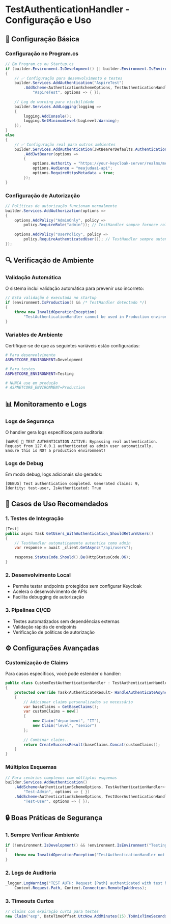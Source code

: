# TestAuthenticationHandler - Configuração e Uso

## 🔧 Configuração Básica

### Configuração no Program.cs

```csharp
// Em Program.cs ou Startup.cs
if (builder.Environment.IsDevelopment() || builder.Environment.IsEnvironment("Testing"))
{
    // ✅ Configuração para desenvolvimento e testes
    builder.Services.AddAuthentication("AspireTest")
        .AddScheme<AuthenticationSchemeOptions, TestAuthenticationHandler>(
            "AspireTest", options => { });
    
    // Log de warning para visibilidade
    builder.Services.AddLogging(logging =>
    {
        logging.AddConsole();
        logging.SetMinimumLevel(LogLevel.Warning);
    });
}
else
{
    // ✅ Configuração real para outros ambientes
    builder.Services.AddAuthentication(JwtBearerDefaults.AuthenticationScheme)
        .AddJwtBearer(options =>
        {
            options.Authority = "https://your-keycloak-server/realms/meajudaai";
            options.Audience = "meajudaai-api";
            options.RequireHttpsMetadata = true;
        });
}
```

### Configuração de Autorização

```csharp
// Políticas de autorização funcionam normalmente
builder.Services.AddAuthorization(options =>
{
    options.AddPolicy("AdminOnly", policy =>
        policy.RequireRole("admin")); // TestHandler sempre fornece role "admin"
    
    options.AddPolicy("UserPolicy", policy =>
        policy.RequireAuthenticatedUser()); // TestHandler sempre autentica
});
```

## 🔍 Verificação de Ambiente

### Validação Automática

O sistema inclui validação automática para prevenir uso incorreto:

```csharp
// Esta validação é executada no startup
if (environment.IsProduction() && /* TestHandler detectado */)
{
    throw new InvalidOperationException(
        "TestAuthenticationHandler cannot be used in Production environment!");
}
```

### Variables de Ambiente

Certifique-se de que as seguintes variáveis estão configuradas:

```bash
# Para desenvolvimento
ASPNETCORE_ENVIRONMENT=Development

# Para testes
ASPNETCORE_ENVIRONMENT=Testing

# NUNCA use em produção
# ASPNETCORE_ENVIRONMENT=Production
```

## 📊 Monitoramento e Logs

### Logs de Segurança

O handler gera logs específicos para auditoria:

```
[WARN] 🚨 TEST AUTHENTICATION ACTIVE: Bypassing real authentication. 
Request from 127.0.0.1 authenticated as admin user automatically. 
Ensure this is NOT a production environment!
```

### Logs de Debug

Em modo debug, logs adicionais são gerados:

```
[DEBUG] Test authentication completed. Generated claims: 9, 
Identity: test-user, IsAuthenticated: True
```

## 🎯 Casos de Uso Recomendados

### 1. Testes de Integração

```csharp
[Test]
public async Task GetUsers_WithAuthentication_ShouldReturnUsers()
{
    // TestHandler automaticamente autentica como admin
    var response = await _client.GetAsync("/api/users");
    
    response.StatusCode.Should().Be(HttpStatusCode.OK);
}
```

### 2. Desenvolvimento Local

- Permite testar endpoints protegidos sem configurar Keycloak
- Acelera o desenvolvimento de APIs
- Facilita debugging de autorização

### 3. Pipelines CI/CD

- Testes automatizados sem dependências externas
- Validação rápida de endpoints
- Verificação de políticas de autorização

## ⚙️ Configurações Avançadas

### Customização de Claims

Para casos específicos, você pode estender o handler:

```csharp
public class CustomTestAuthenticationHandler : TestAuthenticationHandler
{
    protected override Task<AuthenticateResult> HandleAuthenticateAsync()
    {
        // Adicionar claims personalizados se necessário
        var baseClaims = GetBaseClaims();
        var customClaims = new[]
        {
            new Claim("department", "IT"),
            new Claim("level", "senior")
        };
        
        // Combinar claims...
        return CreateSuccessResult(baseClaims.Concat(customClaims));
    }
}
```

### Múltiplos Esquemas

```csharp
// Para cenários complexos com múltiplos esquemas
builder.Services.AddAuthentication()
    .AddScheme<AuthenticationSchemeOptions, TestAuthenticationHandler>(
        "Test-Admin", options => { })
    .AddScheme<AuthenticationSchemeOptions, TestUserAuthenticationHandler>(
        "Test-User", options => { });
```

## 🔒 Boas Práticas de Segurança

### 1. Sempre Verificar Ambiente

```csharp
if (!environment.IsDevelopment() && !environment.IsEnvironment("Testing"))
{
    throw new InvalidOperationException("TestAuthenticationHandler not allowed in this environment");
}
```

### 2. Logs de Auditoria

```csharp
_logger.LogWarning("TEST AUTH: Request {Path} authenticated with test handler from IP {IP}",
    Context.Request.Path, Context.Connection.RemoteIpAddress);
```

### 3. Timeouts Curtos

```csharp
// Claims com expiração curta para testes
new Claim("exp", DateTimeOffset.UtcNow.AddMinutes(15).ToUnixTimeSeconds().ToString())
```